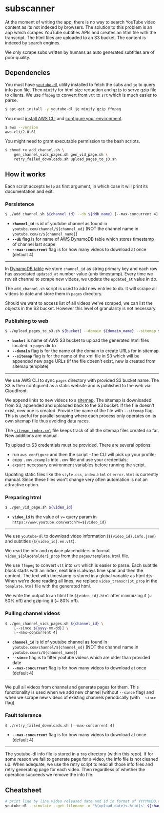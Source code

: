 # subscanner

At the moment of writing the app, there is no way to search YouTube video content as its not indexed by browsers. The solution to this problem is an app which scrapes YouTube subtitles APIs and creates an html file with the transcript. The html files are uploaded to an S3 bucket. The content is indexed by search engines.

We only scrape subs written by humans as auto generated subtitles are of poor quality.

## Dependencies
You must have [`youtube-dl`](youtube-dl) utility installed to fetch the subs and `jq` to query info json file. Then `minify` for html size reduction and `gzip` to serve gzip file to clients. We use `ffmpeg` to convert from `vtt` to `srt` which is much easier to parse.

```bash
$ apt-get install -y youtube-dl jq minify gzip ffmpeg
```

You must [install AWS CLI][aws-cli-install] and [configure your environment](#publishing-to-web).

```bash
$ aws --version
aws-cli/2.0.61
```

You might need to grant executable permission to the bash scripts.

```bash
$ chmod +x add_channel.sh \
    gen_channel_vids_pages.sh gen_vid_page.sh \
    retry_failed_downloads.sh upload_pages_to_s3.sh
```

## How it works
Each script accepts `help` as first argument, in which case it will print its documentation and exit.

### Persistence
```bash
$ ./add_channel.sh ${channel_id} --db ${ddb_name} [--max-concurrent 4]
```
* **`channel_id`** is id of youtube channel as found in `youtube.com/channel/${channel_od}` (NOT the channel name in `youtube.com/c/${channel_name}`)
* **`--db`** flag is for name of AWS DynamoDB table which stores timestamp of channel last scape
* **`--max-concurrent`** flag is for how many videos to download at once (default 4)

---

In [DynamoDB table][aws-cli-dynamodb] we store `channel_id` as string primary key and each row has associated `updated_at` number value (unix timestamp). Every time we revisit channel to scrape new videos, we update the `updated_at` value in db.

The `add_channel.sh` script is used to add new entries to db. It will scrape all videos to date and store them in `pages` directory.

Should we want to access list of all videos we've scraped, we can list the objects in the S3 bucket. However this level of granularity is not necessary.

### Publishing to web
```bash
$ ./upload_pages_to_s3.sh ${bucket} --domain ${domain_name} --sitemap ${sitemap_file_name_on_s3}
```
* **`bucket`** is name of AWS S3 bucket to upload the generated html files located in `pages` dir to
* **`--domain`** flag is for the name of the domain to create URLs for in sitemap
* **`--sitemap`** flag is for the name of the xml file in S3 which will be appended new page URLs (if the file doesn't exist, new is created from sitemap template)

---

We use AWS CLI to sync `pages` directory with provided S3 bucket name. The S3 is then configured as a static website and is published to the web via Cloudfront.

We append links to new videos to a [sitemap][sitemap]. The sitemap is downloaded from S3, appended and uploaded back to the S3 bucket. If the file doesn't exist, new one is created. Provide the name of the file with `--sitemap` flag. This is useful for parallel scraping where each process only operates on its own sitemap file thus avoiding data races.

The [`sitemap_index.xml`](static/sitemap_index.xml) file keeps track of all the sitemap files created so far. New additions are manual.

To upload to S3 credentials must be provided. There are several options:
* run `aws configure` and then the script - the CLI will pick up your profile;
* copy `.env.example` into `.env` file and use your credentials;
* `export` necessary environment variables before running the script.

Updating static files like the `style.css`, `index.html` or `error.html` is currently manual. Since these files won't change very often automation is not an attractive option.

### Preparing html
```bash
$ ./gen_vid_page.sh ${video_id}
```
* **`video_id`** is the value of `v=` query param in `https://www.youtube.com/watch?v=${video_id}`

---

We use `youtube-dl` to download video information (`${video_id}.info.json`) and subtitles (`${video_id}.en.vtt`).

We read the info and replace placeholders in format `video_${placeholder}_prop` from the `pages/template.html` file.

We use `ffmpeg` to convert `vtt` into `srt` which is easier to parse. Each subtitle block starts with an index, next line is always time span and then the content. The text with timestamp is stored in a global variable as html `div`. When we're done reading all lines, we replace `video_transcript_prop` in the `template.html` file with the generated html.

We write the output to an html file `${video_id}.html` after minimizing it (~ 50% off) and gzip-ing it (~ 80% off).

### Pulling channel videos
```bash
$ ./gen_channel_vids_pages.sh ${channel_id} \
    [--since ${yyyy-mm-dd}] \
    [--max-concurrent 4]
```
* **`channel_id`** is id of youtube channel as found in `youtube.com/channel/${channel_od}` (NOT the channel name in `youtube.com/c/${channel_name}`)
* **`--since`** flag is to filter youtube videos which are older than provided date
* **`--max-concurrent`** flag is for how many videos to download at once (default 4)

---

We pull all videos from channel and generate pages for them. This functionality is used when we add new channel (without `--since` flag) and when we scrape new videos of existing channels periodically (with `--since` flag).

### Fault tolerance
```bash
$ ./retry_failed_downloads.sh [--max-concurrent 4]
```
* **`--max-concurrent`** flag is for how many videos to download at once (default 4)

---

The youtube-dl info file is stored in a `tmp` directory (within this repo). If for some reason we fail to generate page for a video, the info file is not cleaned up. When adequate, we use the retry script to read all those info files and retry generating page for each video. Then regardless of whether the operation succeeds we remove the info file.

## Cheatsheet
```bash
# print line by line video released date and id in format of YYYYMMDD.video_id
youtube-dl --simulate --get-filename -o '%(upload_date)s.%(id)s' ${channel_id}
```

<!-- References -->
[youtube-dl]: https://github.com/ytdl-org/youtube-dl
[aws-cli-install]: https://docs.aws.amazon.com/cli/latest/userguide/install-cliv2-linux.html
[sitemap]: https://www.sitemaps.org/protocol.html
[aws-cli-dynamodb]: https://docs.aws.amazon.com/cli/latest/reference/dynamodb
